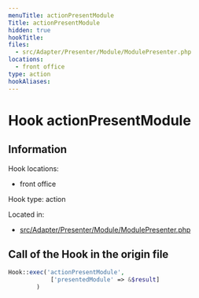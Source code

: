 ```yaml
---
menuTitle: actionPresentModule
Title: actionPresentModule
hidden: true
hookTitle: 
files:
  - src/Adapter/Presenter/Module/ModulePresenter.php
locations:
  - front office
type: action
hookAliases:
---
```


# Hook actionPresentModule

## Information

Hook locations: 
  - front office

Hook type: action

Located in: 
  - [src/Adapter/Presenter/Module/ModulePresenter.php](https://github.com/PrestaShop/PrestaShop/blob/8.0.x/src/Adapter/Presenter/Module/ModulePresenter.php)

## Call of the Hook in the origin file

```php
Hook::exec('actionPresentModule',
            ['presentedModule' => &$result]
        )
```